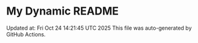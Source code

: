 # My Dynamic README
Updated at: Fri Oct 24 14:21:45 UTC 2025
This file was auto-generated by GitHub Actions.
